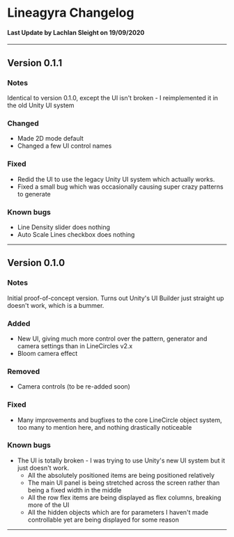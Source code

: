 # Lineagyra Changelog

#### Last Update by Lachlan Sleight on 19/09/2020

---

## Version 0.1.1

### Notes

Identical to version 0.1.0, except the UI isn't broken - I reimplemented it in the old Unity UI system

### Changed

  * Made 2D mode default
  * Changed a few UI control names

### Fixed

  * Redid the UI to use the legacy Unity UI system which actually works.
  * Fixed a small bug which was occasionally causing super crazy patterns to generate
  
### Known bugs
 
  * Line Density slider does nothing
  * Auto Scale Lines checkbox does nothing
  
---

## Version 0.1.0

### Notes

Initial proof-of-concept version. Turns out Unity's UI Builder just straight up doesn't work, which is a bummer.

### Added

  * New UI, giving much more control over the pattern, generator and camera settings than in LineCircles v2.x
  * Bloom camera effect

### Removed

  * Camera controls (to be re-added soon)

### Fixed

  * Many improvements and bugfixes to the core LineCircle object system, too many to mention here, and nothing drastically noticeable

### Known bugs

  * The UI is totally broken - I was trying to use Unity's new UI system but it just doesn't work. 
    * All the absolutely positioned items are being positioned relatively
    * The main UI panel is being stretched across the screen rather than being a fixed width in the middle
    * All the row flex items are being displayed as flex columns, breaking more of the UI
    * All the hidden objects which are for parameters I haven't made controllable yet are being displayed for some reason
    
---